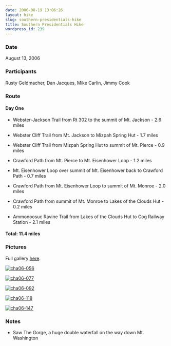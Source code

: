 ```yaml
---
date: 2006-08-19 13:06:26
layout: hike
slug: southern-presidentials-hike
title: Southern Presidentials Hike
wordpress_id: 239
---
```


### Date


August 13, 2006



### Participants


Rusty Geldmacher, Dan Jacques, Mike Carlin, Jimmy Cook



### Route




#### Day One






  * Webster-Jackson Trail from Rt 302 to the summit of Mt. Jackson - 2.6 miles


  * Webster Cliff Trail from Mt. Jackson to Mizpah Spring Hut - 1.7 miles


  * Webster Cliff Trail from Mizpah Spring Hut to summit of Mt. Pierce - 0.9 miles


  * Crawford Path from Mt. Pierce to Mt. Eisenhower Loop - 1.2 miles


  * Mt. Eisenhower Loop over summit of Mt. Eisenhower back to Crawford Path - 0.7 miles


  * Crawford Path from Mt. Eisenhower Loop to summit of Mt. Monroe - 2.0 miles


  * Crawford Path from summit of Mt. Monroe to Lakes of the Clouds Hut - 0.2 miles


  * Ammonoosuc Ravine Trail from Lakes of the Clouds Hut to Cog Railway Station - 2.1 miles




#### Total: 11.4 miles





### Pictures





Full gallery [here](http://www.flickr.com/photos/geldmacher/sets/72157594559186727/).




[![cha06-056](http://farm1.static.flickr.com/162/404161457_8f44280c01.jpg)](http://www.flickr.com/photos/geldmacher/404161457/)




[![cha06-077](http://farm1.static.flickr.com/161/404165859_04fd5ff865.jpg)](http://www.flickr.com/photos/geldmacher/404165859/)




[![cha06-092](http://farm1.static.flickr.com/184/404169787_f2a9e1629d.jpg)](http://www.flickr.com/photos/geldmacher/404169787/)




[![cha06-118](http://farm1.static.flickr.com/150/404179282_c2c902e62f.jpg)](http://www.flickr.com/photos/geldmacher/404179282/)




[![cha06-147](http://farm1.static.flickr.com/186/404183903_7f10887e0f.jpg)](http://www.flickr.com/photos/geldmacher/404183903/)






### Notes






  * Saw The Gorge, a huge double waterfall on the way down Mt. Washington



